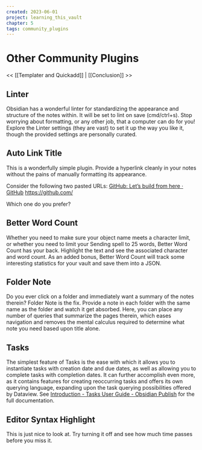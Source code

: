 ```yaml
---
created: 2023-06-01
project: learning_this_vault
chapter: 5
tags: community_plugins
---
```

# Other Community Plugins
<< [[Templater and Quickadd]] | [[Conclusion]] >>
## Linter
Obsidian has a wonderful linter for standardizing the appearance and structure of the notes within. It will be set to lint on save (cmd/ctrl+s). Stop worrying about formatting, or any other job, that a computer can do for you! Explore the Linter settings (they are vast) to set it up the way you like it, though the provided settings are personally curated.

## Auto Link Title
This is a wonderfully simple plugin. Provide a hyperlink cleanly in your notes without the pains of manually formatting its appearance.

Consider the following two pasted URLs:
[GitHub: Let’s build from here · GitHub](https://github.com/)
https://github.com/

Which one do you prefer?

## Better Word Count
Whether you need to make sure your object name meets a character limit, or whether you need to limit your Sending spell to 25 words, Better Word Count has your back. Highlight the text and see the associated character and word count. As an added bonus, Better Word Count will track some interesting statistics for your vault and save them into a JSON.

## Folder Note
Do you ever click on a folder and immediately want a summary of the notes therein? Folder Note is the fix. Provide a note in each folder with the same name as the folder and watch it get absorbed. Here, you can place any number of queries that summarize the pages therein, which eases navigation and removes the mental calculus required to determine what note you need based upon title alone.

## Tasks
The simplest feature of Tasks is the ease with which it allows you to instantiate tasks with creation date and due dates, as well as allowing you to complete tasks with completion dates. It can further accomplish even more, as it contains features for creating reoccurring tasks and offers its own querying language, expanding upon the task querying possibilities offered by Dataview. See [Introduction - Tasks User Guide - Obsidian Publish](https://publish.obsidian.md/tasks/Introduction) for the full documentation.

## Editor Syntax Highlight
This is just nice to look at. Try turning it off and see how much time passes before you miss it.
